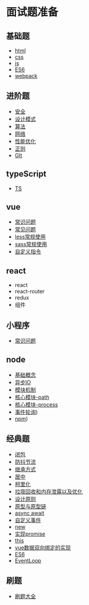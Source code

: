 # 面试题准备

## 基础题

- [html](基础/html/readme.md)
- [css](基础/css/readme.md)
- [js](基础/js/readme.md)
- [ES6](基础/ES6/readme.md)
- [webpack](基础/webpack/readme.md)

## 进阶题

- [安全](进阶/安全/readme.md)
- [设计模式](进阶/设计模式/readme.md)
- [算法](进阶/算法/readme.md)
- [网络](进阶/网络/readme.md)
- [性能优化](进阶/性能优化/readme.md)
- [正则](进阶/正则/readme.md)
- [GIt](进阶/Git/readme.md)

## typeScript

- [TS](TS/readme.md)

## vue

- [常识问题](vue/常识问题/readme.md)
- [常见问题](vue/常见问题/readme.md)
- [less常规使用](vue/less.md)
- [sass常规使用](vue/sass.md)
- [自定义指令](vue/自定义指令.vue)

## react

- react
- react-router
- redux
- 组件

## 小程序

- [常识问题](小程序/readme.md)

## node

- [基础概念](node/readme.md)
- [异步IO](node/异步IO.md)
- [模块机制](node/模块机制.md)
- [核心模块-path](node/核心模块/path.md)
- [核心模块-process](node/核心模块/process.md)
- [事件轮询](node/事件轮询.md))
- [npm](node/npm.md))

## 经典题

- [闭包](经典题/闭包.md)
- [防抖节流](经典题/防抖节流.md)
- [继承方式](经典题/继承方式.md)
- [居中](经典题/居中.md)
- [柯里化](经典题/柯里化.md)
- [垃圾回收和内存泄露以及优化](经典题/垃圾回收与内存泄漏个优化.md)
- [设计原则](经典题/设计原则.md)
- [原型与原型链](经典题/原型与原型链.md)
- [async await](经典题/async_await.md)
- [自定义事件](经典题/event.md)
- [new](经典题/new.md)
- [实现promise](经典题/自定义promise.md)
- [this](经典题/this.md)
- [vue数据双向绑定的实现](经典题/vue数据双向绑定.md)
- [ES6](经典题/ES6.md)
- [EventLoop](经典题/EventLoop.md)

## 刷题

- [刷题大全](刷题/readme.md)
